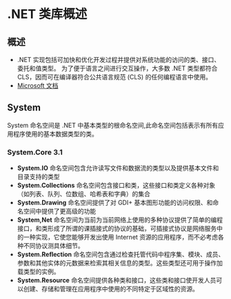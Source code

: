 # .NET 类库概述

## 概述
- .NET 实现包括可加快和优化开发过程并提供对系统功能的访问的类、接口、委托和值类型。 为了便于语言之间进行交互操作，大多数 .NET 类型都符合 CLS，因而可在编译器符合公共语言规范 (CLS) 的任何编程语言中使用。
- [Microsoft 文档](https://docs.microsoft.com/zh-cn/dotnet/standard/class-library-overview)

## System 

System 命名空间是 .NET 中基本类型的根命名空间,此命名空间包括表示有所有应用程序使用的基本数据类型的类。

### System.Core 3.1 

- **System.IO** 命名空间包含允许读写文件和数据流的类型以及提供基本文件和目录支持的类型
- **System.Collections** 命名空间包含接口和类，这些接口和类定义各种对象（如列表、队列、位数组、哈希表和字典）的集合
- **System.Drawing** 命名空间提供了对 GDI+ 基本图形功能的访问权限、和命名空间中提供了更高级的功能
- **System,Net** 命名空间为当前为当前网络上使用的多种协议提供了简单的编程接口，和类形成了所谓的课插接式的协议的基础，可插接式协议是网络服务中的一种实现，它使您能够开发出使用 Internet 资源的应用程序，而不必考虑各种不同协议测具体细节。
- **System.Reflection** 命名空间包含通过检查托管代码中程序集、模块、成员、参数和其他实体的元数据来检索其相关信息的类型。这些类型还可用于操作加载类型的实例。
- **System.Resource** 命名空间提供各种类和接口，这些类和接口使开发人员可以创建、存储和管理在应用程序中使用的不同特定于区域性的资源。




